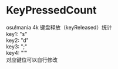 # KeyPressedCount
osu!mania 4k 键盘释放（keyReleased）统计\
key1: "s"\
key2: "d"\
key3: ";"\
key4: "'"\
对应键位可以自行修改
